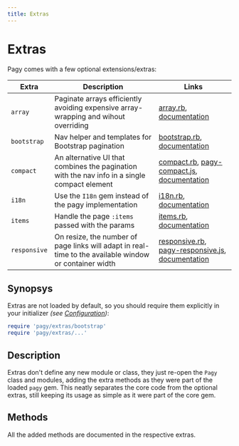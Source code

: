 ```yaml
---
title: Extras
---
```

# Extras

Pagy comes with a few optional extensions/extras:

| Extra        | Description                                                                                            | Links                                                                                                                                                                                                                                               |
| ------------ | ------------------------------------------------------------------------------------------------------ | --------------------------------------------------------------------------------------------------------------------------------------------------------------------------------------------------------------------------------------------------- |
| `array`      | Paginate arrays efficiently avoiding expensive array-wrapping and wihout overriding                    | [array.rb](https://github.com/ddnexus/pagy/blob/master/lib/pagy/extras/array.rb), [documentation](extras/array.md)                                                                                                                                  |
| `bootstrap`  | Nav helper and templates for Bootstrap pagination                                                      | [bootstrap.rb](https://github.com/ddnexus/pagy/blob/master/lib/pagy/extras/bootstrap.rb), [documentation](extras/bootstrap.md)                                                                                                                      |
| `compact`    | An alternative UI that combines the pagination  with the nav info in a single compact element          | [compact.rb](https://github.com/ddnexus/pagy/blob/master/lib/pagy/extras/compact.rb), [pagy-compact.js](https://github.com/ddnexus/pagy/blob/master/lib/pagy/extras/javascripts/pagy-compact.js), [documentation](extras/compact.md)                |
| `i18n`       | Use the `I18n` gem instead of the pagy implementation                                                  | [i18n.rb](https://github.com/ddnexus/pagy/blob/master/lib/pagy/extras/i81n.rb), [documentation](extras/i18n.md)                                                                                                                                     |
| `items`      | Handle the page `:items` passed with the params                                                        | [items.rb](https://github.com/ddnexus/pagy/blob/master/lib/pagy/extras/items.rb), [documentation](extras/items.md)                                                                                                                                  |
| `responsive` | On resize, the number of page links will adapt in real-time to the available window or container width | [responsive.rb](https://github.com/ddnexus/pagy/blob/master/lib/pagy/extras/responsive.rb), [pagy-responsive.js](https://github.com/ddnexus/pagy/blob/master/lib/pagy/extras/javascripts/pagy-responsive.js), [documentation](extras/responsive.md) |

## Synopsys

Extras are not loaded by default, so you should require them explicitly in your initializer _(see [Configuration](how-to.md#global-configuration))_:

```ruby
require 'pagy/extras/bootstrap'
require 'pagy/extras/...'
```

## Description

Extras don't define any new module or class, they just re-open the `Pagy` class and modules, adding the extra methods as they were part of the loaded `pagy` gem. This neatly separates the core code from the optional extras, still keeping its usage as simple as it were part of the core gem.

## Methods

All the added methods are documented in the respective extras.

